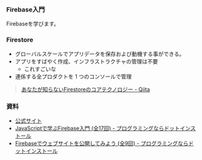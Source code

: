 ### Firebase入門

Firebaseを学びます。

### Firestore

- グローバルスケールでアプリデータを保存および動機する事ができる。
- アプリをすばやく作成、インフラストラクチャの管理は不要
  - これすごいな
- 連係する全プロダクトを 1 つのコンソールで管理

>[あなたが知らないFirestoreのコアテクノロジー - Qiita](https://qiita.com/1amageek/items/175305687acbe39b47d9)

### 資料

- [公式サイト](https://firebase.google.com/?hl=ja)
- [JavaScriptで学ぶFirebase入門 (全17回) - プログラミングならドットインストール](https://dotinstall.com/lessons/basic_firebase)
- [Firebaseでウェブサイトを公開してみよう (全9回) - プログラミングならドットインストール](https://dotinstall.com/lessons/hosting_firebase)
